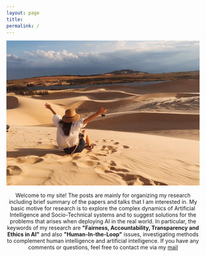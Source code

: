 ```yaml
---
layout: page
title: 
permalink: /
---
```



![profile](./assets/img/profile.jpg)


<center> Welcome to my site! The posts are mainly for organizing my research including brief summary of the papers and talks that I am interested in. My basic motive for research is to explore the complex dynamics of Artificial Intelligence and Socio-Technical systems and to suggest solutions for the problems that arises when deploying AI in the real world. In particular, the keywords of my research are <b>"Fairness, Accountability, Transparency and Ethics in AI"</b> and also <b>"Human-In-the-Loop"</b> issues, investigating methods to complement human intelligence and artificial intelligence. If you have any comments or questions, feel free to contact me via my <a href="mailto:sullamij@gmail.com">mail</a> </center>
